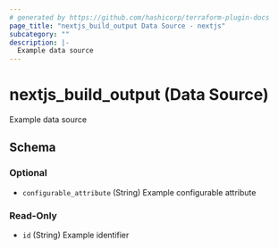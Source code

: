 ```yaml
---
# generated by https://github.com/hashicorp/terraform-plugin-docs
page_title: "nextjs_build_output Data Source - nextjs"
subcategory: ""
description: |-
  Example data source
---
```


# nextjs_build_output (Data Source)

Example data source



<!-- schema generated by tfplugindocs -->
## Schema

### Optional

- `configurable_attribute` (String) Example configurable attribute

### Read-Only

- `id` (String) Example identifier
